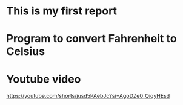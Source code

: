 # This is my first report 

# Program to convert Fahrenheit to Celsius

# Youtube video

https://youtube.com/shorts/jusd5PAebJc?si=AgoDZe0_QiqyHEsd
